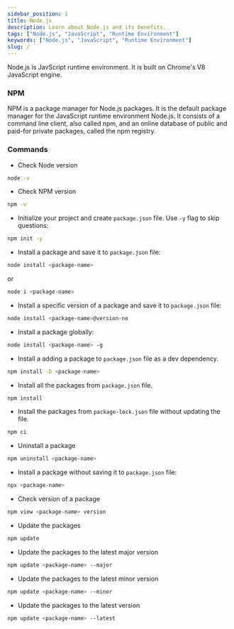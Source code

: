 ```yaml
---
sidebar_position: 1
title: Node.js
description: Learn about Node.js and its benefits.
tags: ["Node.js", "JavaScript", "Runtime Environment"]
keywords: ["Node.js", "JavaScript", "Runtime Environment"]
slug: /
---
```


Node.js is JavScript runtime environment. It is built on Chrome's V8 JavaScript engine. 

### NPM

NPM is a package manager for Node.js packages. It is the default package manager for the JavaScript runtime environment Node.js. It consists of a command line client, also called npm, and an online database of public and paid-for private packages, called the npm registry.

### Commands

- Check Node version

```bash
node -v
```

- Check NPM version

```bash
npm -v
```

- Initialize your project and create `package.json` file. Use `-y` flag to skip questions: 

```bash
npm init -y
```

- Install a package and save it to `package.json` file:

```bash
node install <package-name>
```
or

```bash
node i <package-name>
```

- Install a specific version of a package and save it to `package.json` file:

```bash
node install <package-name>@version-no
```

- Install a package globally:

```bash
node install <package-name> -g
```

- Install a adding a package to `package.json` file as a dev dependency.

```bash
npm install -D <package-name>
```

- Install all the packages from `package.json` file.

```bash
npm install
```

- Install the packages from `package-lock.json` file without updating the file.

```bash
npm ci
```

- Uninstall a package

```bash
npm uninstall <package-name>
```

- Install a package without saving it to `package.json` file:

```bash
npx <package-name>
```

- Check version of a package

```bash
npm view <package-name> version
```
- Update the packages

```bash
npm update
```

- Update the packages to the latest major version

```bash
npm update <package-name> --major
```

- Update the packages to the latest minor version

```bash
npm update <package-name> --minor
```

- Update the packages to the latest version

```bash
npm update <package-name> --latest
```